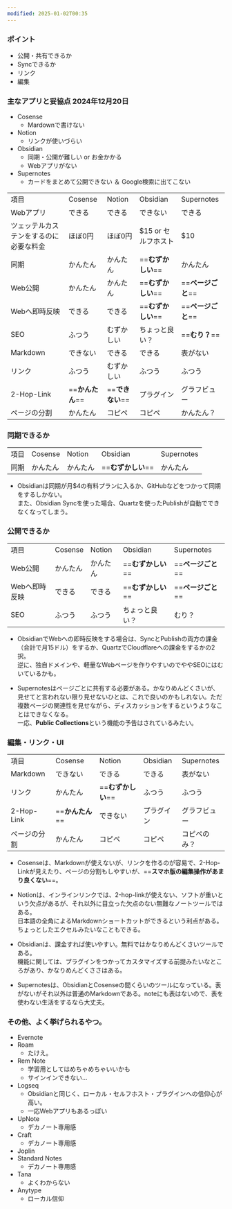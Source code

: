 ```yaml
---
modified: 2025-01-02T00:35
---
```

### ポイント

- 公開・共有できるか
- Syncできるか
- リンク
- 編集

  

### 主なアプリと妥協点 2024年12月20日

- Cosense
    - Mardownで書けない
- Notion
    - リンクが使いづらい
- Obsidian
    - 同期・公開が難しい or お金かかる
    - Webアプリがない
- Supernotes
    - カードをまとめて公開できない ＆ Google検索に出てこない

  

|   |   |   |   |   |
|---|---|---|---|---|
|項目|Cosense|Notion|Obsidian|Supernotes|
|Webアプリ|できる|できる|できない|できる|
|ツェッテルカステンをするのに必要な料金|ほぼ0円|ほぼ0円|$15 or セルフホスト|$10|
|同期|かんたん|かんたん|==**むずかしい**==|かんたん|
|Web公開|かんたん|かんたん|==**むずかしい**==|==**ページごと**==|
|Webへ即時反映|できる|できる|==**むずかしい**==|==**ページごと**==|
|SEO|ふつう|むずかしい|ちょっと良い？|==**むり？**==|
|Markdown|できない|できる|できる|表がない|
|リンク|ふつう|むずかしい|ふつう|ふつう|
|2-Hop-Link|==**かんたん**==|==**できない**==|プラグイン|グラフビュー|
|ページの分割|かんたん|コピペ|コピペ|かんたん？|

  

### 同期できるか

|   |   |   |   |   |
|---|---|---|---|---|
|項目|Cosense|Notion|Obsidian|Supernotes|
|同期|かんたん|かんたん|==**むずかしい**==|かんたん|

- Obsidianは同期が月$4の有料プランに入るか、GitHubなどをつかって同期をするしかない。  
    また、Obsidian Syncを使った場合、Quartzを使ったPublishが自動でできなくなってしまう。  
    

  

### 公開できるか

|   |   |   |   |   |
|---|---|---|---|---|
|項目|Cosense|Notion|Obsidian|Supernotes|
|Web公開|かんたん|かんたん|==**むずかしい**==|==**ページごと**==|
|Webへ即時反映|できる|できる|==**むずかしい**==|==**ページごと**==|
|SEO|ふつう|ふつう|ちょっと良い？|むり？|

- ObsidianでWebへの即時反映をする場合は、SyncとPublishの両方の課金（合計で月15ドル）をするか、QuartzでCloudflareへの課金をするかの2択。  
    逆に、独自ドメインや、軽量なWebページを作りやすいのでややSEOにはむいているかも。  
    
- Supernotesはページごとに共有する必要がある。かなりめんどくさいが、見せてと言われない限り見せないひとは、これで良いのかもしれない。ただ複数ページの関連性を見せながら、ディスカッションをするというようなことはできなくなる。  
    一応、**Public Collections**という機能の予告はされているみたい。

  

### 編集・リンク・UI

|   |   |   |   |   |
|---|---|---|---|---|
|項目|Cosense|Notion|Obsidian|Supernotes|
|Markdown|できない|できる|できる|表がない|
|リンク|かんたん|==**むずかしい**==|ふつう|ふつう|
|2-Hop-Link|==**かんたん**==|できない|プラグイン|グラフビュー|
|ページの分割|かんたん|コピペ|コピペ|コピペのみ？|

- Cosenseは、Markdownが使えないが、リンクを作るのが容易で、2-Hop-Linkが見えたり、ページの分割もしやすいが、==**スマホ版の編集操作があまり良くない**==。
- Notionは、インラインリンクでは、2-hop-linkが使えない、ソフトが重いという欠点があるが、それ以外に目立った欠点のない無難なノートツールではある。  
    日本語の全角によるMarkdownショートカットができるという利点がある。  
    ちょっとしたエクセルみたいなこともできる。  
    
- Obsidianは、課金すれば使いやすい。無料ではかなりめんどくさいツールである。  
    機能に関しては、プラグインをつかってカスタマイズする前提みたいなところがあり、かなりめんどくささはある。  
    
- Supernotesは、ObsidianとCosenseの間くらいのツールになっている。表がないがそれ以外は普通のMarkdownである。noteにも表はないので、表を使わない生活をするなら大丈夫。

  

### その他、よく挙げられるやつ。

- Evernote
- Roam
    - たけえ。
- Rem Note
    - 学習用としてはめちゃめちゃいいかも
    - サインインできない…
- Logseq
    - Obsidianと同じく、ローカル・セルフホスト・プラグインへの信仰心が高い。
    - 一応Webアプリもあるっぽい
- UpNote
    - デカノート専用感
- Craft
    - デカノート専用感
- Joplin
- Standard Notes
    - デカノート専用感
- Tana
    - よくわからない
- Anytype
    - ローカル信仰